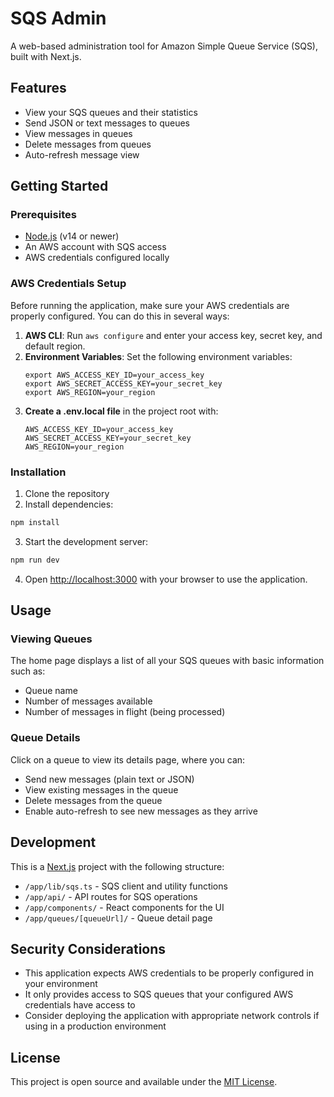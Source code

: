 # SQS Admin

A web-based administration tool for Amazon Simple Queue Service (SQS), built with Next.js.

## Features

- View your SQS queues and their statistics
- Send JSON or text messages to queues
- View messages in queues
- Delete messages from queues
- Auto-refresh message view

## Getting Started

### Prerequisites

- [Node.js](https://nodejs.org/) (v14 or newer)
- An AWS account with SQS access
- AWS credentials configured locally

### AWS Credentials Setup

Before running the application, make sure your AWS credentials are properly configured. You can do this in several ways:

1. **AWS CLI**: Run `aws configure` and enter your access key, secret key, and default region.
2. **Environment Variables**: Set the following environment variables:
   ```
   export AWS_ACCESS_KEY_ID=your_access_key
   export AWS_SECRET_ACCESS_KEY=your_secret_key
   export AWS_REGION=your_region
   ```
3. **Create a .env.local file** in the project root with:
   ```
   AWS_ACCESS_KEY_ID=your_access_key
   AWS_SECRET_ACCESS_KEY=your_secret_key
   AWS_REGION=your_region
   ```

### Installation

1. Clone the repository
2. Install dependencies:

```bash
npm install
```

3. Start the development server:

```bash
npm run dev
```

4. Open [http://localhost:3000](http://localhost:3000) with your browser to use the application.

## Usage

### Viewing Queues

The home page displays a list of all your SQS queues with basic information such as:
- Queue name
- Number of messages available
- Number of messages in flight (being processed)

### Queue Details

Click on a queue to view its details page, where you can:
- Send new messages (plain text or JSON)
- View existing messages in the queue
- Delete messages from the queue
- Enable auto-refresh to see new messages as they arrive

## Development

This is a [Next.js](https://nextjs.org) project with the following structure:

- `/app/lib/sqs.ts` - SQS client and utility functions
- `/app/api/` - API routes for SQS operations
- `/app/components/` - React components for the UI
- `/app/queues/[queueUrl]/` - Queue detail page

## Security Considerations

- This application expects AWS credentials to be properly configured in your environment
- It only provides access to SQS queues that your configured AWS credentials have access to
- Consider deploying the application with appropriate network controls if using in a production environment

## License

This project is open source and available under the [MIT License](LICENSE).